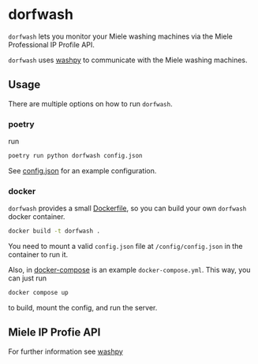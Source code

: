 # dorfwash

`dorfwash` lets you monitor your Miele washing machines
via the Miele Professional IP Profile API.

`dorfwash` uses [washpy](https://pypi.org/project/washpy/) 
to communicate with the Miele washing machines.

## Usage

There are multiple options on how to run `dorfwash`.

### poetry

run
```bash
poetry run python dorfwash config.json
```
See [config.json](config.json) for an example configuration.

### docker

`dorfwash` provides a small [Dockerfile](Dockerfile), 
so you can build your own `dorfwash` docker container.

```bash
docker build -t dorfwash .
```

You need to mount a valid `config.json` file at
`/config/config.json` in the container to run it.

Also, in [docker-compose](docker-compose) is an example `docker-compose.yml`.
This way, you can just run
```bash
docker compose up
```
to build, mount the config, and run the server.


## Miele IP Profie API

For further information see [washpy](https://pypi.org/project/washpy/)
